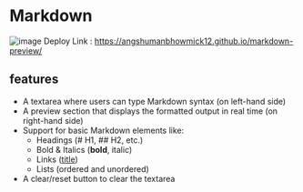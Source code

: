 # Markdown
![image](https://github.com/user-attachments/assets/ccc5af90-ba10-46df-997e-0984b7004cdb)
Deploy Link : https://angshumanbhowmick12.github.io/markdown-preview/


## features

- A textarea where users can type Markdown syntax (on left-hand side)
- A preview section that displays the formatted output in real time (on 
 right-hand side)
- Support for basic Markdown elements like:
   - Headings (# H1, ## H2, etc.)
   - Bold & Italics (**bold**, italic)
   - Links ([title](http://example.com))
   - Lists (ordered and unordered)
- A clear/reset button to clear the textarea
